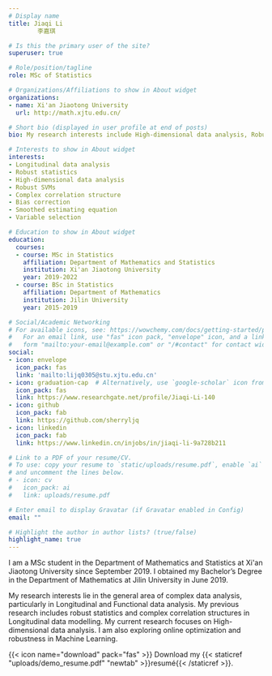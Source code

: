 ```yaml
---
# Display name
title: Jiaqi Li
        李嘉琪

# Is this the primary user of the site?
superuser: true

# Role/position/tagline
role: MSc of Statistics

# Organizations/Affiliations to show in About widget
organizations:
- name: Xi'an Jiaotong University
  url: http://math.xjtu.edu.cn/

# Short bio (displayed in user profile at end of posts)
bio: My research interests include High-dimensional data analysis, Robust statistics, Longitudinal data analysis, Machine learning

# Interests to show in About widget
interests:
- Longitudinal data analysis
- Robust statistics
- High-dimensional data analysis
- Robust SVMs
- Complex correlation structure
- Bias correction 
- Smoothed estimating equation
- Variable selection

# Education to show in About widget
education:
  courses:
  - course: MSc in Statistics
    affiliation: Department of Mathematics and Statistics
    institution: Xi'an Jiaotong University
    year: 2019-2022
  - course: BSc in Statistics
    affiliation: Department of Mathematics
    institution: Jilin University
    year: 2015-2019

# Social/Academic Networking
# For available icons, see: https://wowchemy.com/docs/getting-started/page-builder/#icons
#   For an email link, use "fas" icon pack, "envelope" icon, and a link in the
#   form "mailto:your-email@example.com" or "/#contact" for contact widget.
social:
- icon: envelope
  icon_pack: fas
  link: 'mailto:lijq0305@stu.xjtu.edu.cn'
- icon: graduation-cap  # Alternatively, use `google-scholar` icon from `ai` icon pack
  icon_pack: fas
  link: https://www.researchgate.net/profile/Jiaqi-Li-140
- icon: github
  icon_pack: fab
  link: https://github.com/sherryljq
- icon: linkedin
  icon_pack: fab
  link: https://www.linkedin.cn/injobs/in/jiaqi-li-9a728b211

# Link to a PDF of your resume/CV.
# To use: copy your resume to `static/uploads/resume.pdf`, enable `ai` icons in `params.toml`, 
# and uncomment the lines below.
# - icon: cv
#   icon_pack: ai
#   link: uploads/resume.pdf

# Enter email to display Gravatar (if Gravatar enabled in Config)
email: ""

# Highlight the author in author lists? (true/false)
highlight_name: true
---
```

I am a MSc student in the Department of Mathematics and Statistics at 
Xi'an Jiaotong University since September 2019. I obtained my Bachelor’s Degree 
in the Department of Mathematics at Jilin University in June 2019.

My research interests lie in the general area of complex data analysis, particularly in Longitudinal and Functional data analysis. My previous research includes robust statistics and complex correlation structures in Longitudinal data modelling.
My current research focuses on High-dimensional data analysis. I am also exploring online optimization and robustness in Machine Learning.

{{< icon name="download" pack="fas" >}} Download my {{< staticref "uploads/demo_resume.pdf" "newtab" >}}resumé{{< /staticref >}}.
